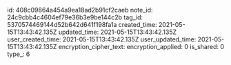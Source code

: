id: 408c09864a454a9ea18ad2b91cf2caeb
note_id: 24c9cbb4c4604ef79e36b3e9be144c2b
tag_id: 5370574469144d52b642d641f198fa1a
created_time: 2021-05-15T13:43:42.135Z
updated_time: 2021-05-15T13:43:42.135Z
user_created_time: 2021-05-15T13:43:42.135Z
user_updated_time: 2021-05-15T13:43:42.135Z
encryption_cipher_text: 
encryption_applied: 0
is_shared: 0
type_: 6